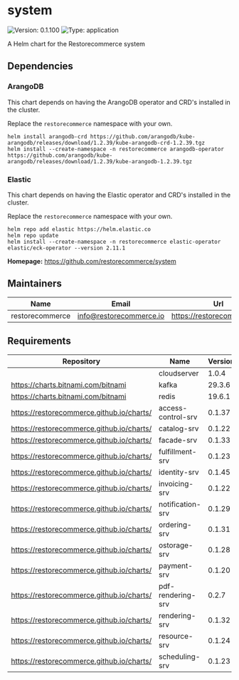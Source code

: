 # system

![Version: 0.1.100](https://img.shields.io/badge/Version-0.1.100-informational?style=flat-square) ![Type: application](https://img.shields.io/badge/Type-application-informational?style=flat-square)

A Helm chart for the Restorecommerce system

## Dependencies

### ArangoDB

This chart depends on having the ArangoDB operator and CRD's installed in the cluster.

Replace the `restorecommerce` namespace with your own.

```shell
helm install arangodb-crd https://github.com/arangodb/kube-arangodb/releases/download/1.2.39/kube-arangodb-crd-1.2.39.tgz
helm install --create-namespace -n restorecommerce arangodb-operator https://github.com/arangodb/kube-arangodb/releases/download/1.2.39/kube-arangodb-1.2.39.tgz
```

### Elastic

This chart depends on having the Elastic operator and CRD's installed in the cluster.

Replace the `restorecommerce` namespace with your own.

```shell
helm repo add elastic https://helm.elastic.co
helm repo update
helm install --create-namespace -n restorecommerce elastic-operator elastic/eck-operator --version 2.11.1
```

**Homepage:** <https://github.com/restorecommerce/system>

## Maintainers

| Name | Email | Url |
| ---- | ------ | --- |
| restorecommerce | <info@restorecommerce.io> | <https://restorecommerce.io/> |

## Requirements

| Repository | Name | Version |
|------------|------|---------|
|  | cloudserver | 1.0.4 |
| https://charts.bitnami.com/bitnami | kafka | 29.3.6 |
| https://charts.bitnami.com/bitnami | redis | 19.6.1 |
| https://restorecommerce.github.io/charts/ | access-control-srv | 0.1.37 |
| https://restorecommerce.github.io/charts/ | catalog-srv | 0.1.22 |
| https://restorecommerce.github.io/charts/ | facade-srv | 0.1.33 |
| https://restorecommerce.github.io/charts/ | fulfillment-srv | 0.1.23 |
| https://restorecommerce.github.io/charts/ | identity-srv | 0.1.45 |
| https://restorecommerce.github.io/charts/ | invoicing-srv | 0.1.22 |
| https://restorecommerce.github.io/charts/ | notification-srv | 0.1.29 |
| https://restorecommerce.github.io/charts/ | ordering-srv | 0.1.31 |
| https://restorecommerce.github.io/charts/ | ostorage-srv | 0.1.28 |
| https://restorecommerce.github.io/charts/ | payment-srv | 0.1.20 |
| https://restorecommerce.github.io/charts/ | pdf-rendering-srv | 0.2.7 |
| https://restorecommerce.github.io/charts/ | rendering-srv | 0.1.32 |
| https://restorecommerce.github.io/charts/ | resource-srv | 0.1.24 |
| https://restorecommerce.github.io/charts/ | scheduling-srv | 0.1.23 |

